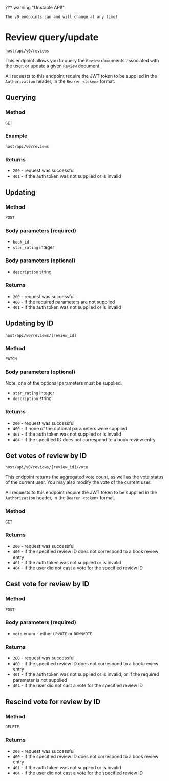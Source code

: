 ??? warning "Unstable API!"

    The v0 endpoints can and will change at any time!

# Review query/update

`host/api/v0/reviews`

This endpoint allows you to query the `Review` documents associated with the user, or update a given `Review` document.

All requests to this endpoint require the JWT token to be supplied in the `Authorization` header, in the `Bearer <token>` format.

## Querying

### Method

`GET`

### Example

`host/api/v0/reviews`

### Returns

- `200` - request was successful
- `401` - if the auth token was not supplied or is invalid

## Updating

### Method

`POST`

### Body parameters (**required**)

- `book_id`
- `star_rating` integer

### Body parameters (optional)

- `description` string

### Returns

- `200` - request was successful
- `400` - if the required parameters are not supplied
- `401` - if the auth token was not supplied or is invalid

## Updating by ID

`host/api/v0/reviews/[review_id]`

### Method

`PATCH`

### Body parameters (optional)

Note: one of the optional parameters must be supplied.

- `star_rating` integer
- `description` string

### Returns

- `200` - request was successful
- `400` - if none of the optional parameters were supplied
- `401` - if the auth token was not supplied or is invalid
- `404` - if the specified ID does not correspond to a book review entry

## Get votes of review by ID

`host/api/v0/reviews/[review_id]/vote`

This endpoint returns the aggregated vote count, as well as the vote status of the current user. You may also modify the vote of the current user.

All requests to this endpoint require the JWT token to be supplied in the `Authorization` header, in the `Bearer <token>` format.

### Method

`GET`

### Returns

- `200` - request was successful
- `400` - if the specified review ID does not correspond to a book review entry
- `401` - if the auth token was not supplied or is invalid
- `404` - if the user did not cast a vote for the specified review ID

## Cast vote for review by ID

### Method

`POST`

### Body parameters (**required**)

- `vote` enum - either `UPVOTE` or `DOWNVOTE`

### Returns

- `200` - request was successful
- `400` - if the specified review ID does not correspond to a book review entry
- `401` - if the auth token was not supplied or is invalid, or if the required parameter is not supplied
- `404` - if the user did not cast a vote for the specified review ID

## Rescind vote for review by ID

### Method

`DELETE`

### Returns

- `200` - request was successful
- `400` - if the specified review ID does not correspond to a book review entry
- `401` - if the auth token was not supplied or is invalid
- `404` - if the user did not cast a vote for the specified review ID
